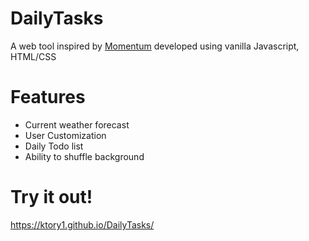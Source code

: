 # DailyTasks
A web tool inspired by [Momentum](https://chrome.google.com/webstore/detail/momentum/laookkfknpbbblfpciffpaejjkokdgca) developed using vanilla Javascript, HTML/CSS


# Features
* Current weather forecast
* User Customization
* Daily Todo list
* Ability to shuffle background


# Try it out!
https://ktory1.github.io/DailyTasks/
